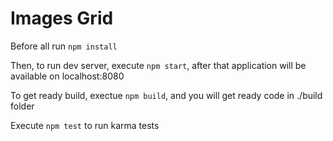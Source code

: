 # Images Grid

Before all run `npm install`

Then, to run dev server, execute `npm start`, 
after that application will be available on localhost:8080

To get ready build, exectue `npm build`, and you will get ready code in ./build folder

Execute `npm test` to run karma tests